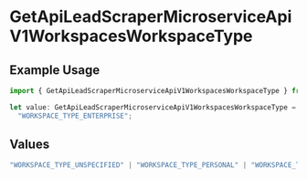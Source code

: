 # GetApiLeadScraperMicroserviceApiV1WorkspacesWorkspaceType

## Example Usage

```typescript
import { GetApiLeadScraperMicroserviceApiV1WorkspacesWorkspaceType } from "oppulence-backend-sdk/models/operations";

let value: GetApiLeadScraperMicroserviceApiV1WorkspacesWorkspaceType =
  "WORKSPACE_TYPE_ENTERPRISE";
```

## Values

```typescript
"WORKSPACE_TYPE_UNSPECIFIED" | "WORKSPACE_TYPE_PERSONAL" | "WORKSPACE_TYPE_TEAM" | "WORKSPACE_TYPE_ENTERPRISE"
```